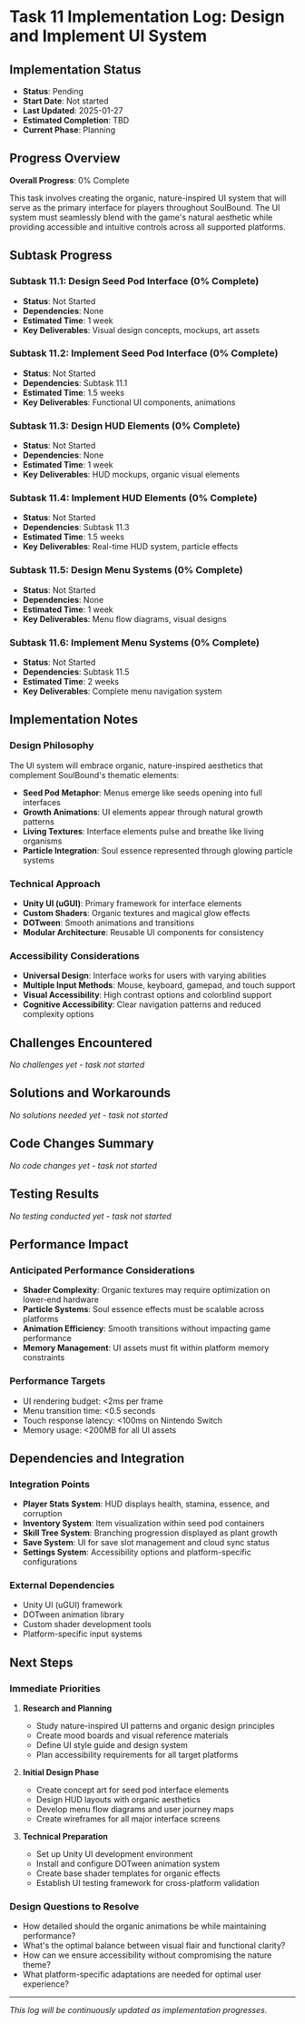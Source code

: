 # Task 11 Implementation Log: Design and Implement UI System

## Implementation Status
- **Status**: Pending
- **Start Date**: Not started
- **Last Updated**: 2025-01-27
- **Estimated Completion**: TBD
- **Current Phase**: Planning

## Progress Overview
**Overall Progress**: 0% Complete

This task involves creating the organic, nature-inspired UI system that will serve as the primary interface for players throughout SoulBound. The UI system must seamlessly blend with the game's natural aesthetic while providing accessible and intuitive controls across all supported platforms.

## Subtask Progress

### Subtask 11.1: Design Seed Pod Interface (0% Complete)
- **Status**: Not Started
- **Dependencies**: None
- **Estimated Time**: 1 week
- **Key Deliverables**: Visual design concepts, mockups, art assets

### Subtask 11.2: Implement Seed Pod Interface (0% Complete)
- **Status**: Not Started
- **Dependencies**: Subtask 11.1
- **Estimated Time**: 1.5 weeks
- **Key Deliverables**: Functional UI components, animations

### Subtask 11.3: Design HUD Elements (0% Complete)
- **Status**: Not Started
- **Dependencies**: None
- **Estimated Time**: 1 week
- **Key Deliverables**: HUD mockups, organic visual elements

### Subtask 11.4: Implement HUD Elements (0% Complete)
- **Status**: Not Started
- **Dependencies**: Subtask 11.3
- **Estimated Time**: 1.5 weeks
- **Key Deliverables**: Real-time HUD system, particle effects

### Subtask 11.5: Design Menu Systems (0% Complete)
- **Status**: Not Started
- **Dependencies**: None
- **Estimated Time**: 1 week
- **Key Deliverables**: Menu flow diagrams, visual designs

### Subtask 11.6: Implement Menu Systems (0% Complete)
- **Status**: Not Started
- **Dependencies**: Subtask 11.5
- **Estimated Time**: 2 weeks
- **Key Deliverables**: Complete menu navigation system

## Implementation Notes

### Design Philosophy
The UI system will embrace organic, nature-inspired aesthetics that complement SoulBound's thematic elements:
- **Seed Pod Metaphor**: Menus emerge like seeds opening into full interfaces
- **Growth Animations**: UI elements appear through natural growth patterns
- **Living Textures**: Interface elements pulse and breathe like living organisms
- **Particle Integration**: Soul essence represented through glowing particle systems

### Technical Approach
- **Unity UI (uGUI)**: Primary framework for interface elements
- **Custom Shaders**: Organic textures and magical glow effects
- **DOTween**: Smooth animations and transitions
- **Modular Architecture**: Reusable UI components for consistency

### Accessibility Considerations
- **Universal Design**: Interface works for users with varying abilities
- **Multiple Input Methods**: Mouse, keyboard, gamepad, and touch support
- **Visual Accessibility**: High contrast options and colorblind support
- **Cognitive Accessibility**: Clear navigation patterns and reduced complexity options

## Challenges Encountered

*No challenges yet - task not started*

## Solutions and Workarounds

*No solutions needed yet - task not started*

## Code Changes Summary

*No code changes yet - task not started*

## Testing Results

*No testing conducted yet - task not started*

## Performance Impact

### Anticipated Performance Considerations
- **Shader Complexity**: Organic textures may require optimization on lower-end hardware
- **Particle Systems**: Soul essence effects must be scalable across platforms
- **Animation Efficiency**: Smooth transitions without impacting game performance
- **Memory Management**: UI assets must fit within platform memory constraints

### Performance Targets
- UI rendering budget: <2ms per frame
- Menu transition time: <0.5 seconds
- Touch response latency: <100ms on Nintendo Switch
- Memory usage: <200MB for all UI assets

## Dependencies and Integration

### Integration Points
- **Player Stats System**: HUD displays health, stamina, essence, and corruption
- **Inventory System**: Item visualization within seed pod containers
- **Skill Tree System**: Branching progression displayed as plant growth
- **Save System**: UI for save slot management and cloud sync status
- **Settings System**: Accessibility options and platform-specific configurations

### External Dependencies
- Unity UI (uGUI) framework
- DOTween animation library
- Custom shader development tools
- Platform-specific input systems

## Next Steps

### Immediate Priorities
1. **Research and Planning**
   - Study nature-inspired UI patterns and organic design principles
   - Create mood boards and visual reference materials
   - Define UI style guide and design system
   - Plan accessibility requirements for all target platforms

2. **Initial Design Phase**
   - Create concept art for seed pod interface elements
   - Design HUD layouts with organic aesthetics
   - Develop menu flow diagrams and user journey maps
   - Create wireframes for all major interface screens

3. **Technical Preparation**
   - Set up Unity UI development environment
   - Install and configure DOTween animation system
   - Create base shader templates for organic effects
   - Establish UI testing framework for cross-platform validation

### Design Questions to Resolve
- How detailed should the organic animations be while maintaining performance?
- What's the optimal balance between visual flair and functional clarity?
- How can we ensure accessibility without compromising the nature theme?
- What platform-specific adaptations are needed for optimal user experience?

---
*This log will be continuously updated as implementation progresses.* 